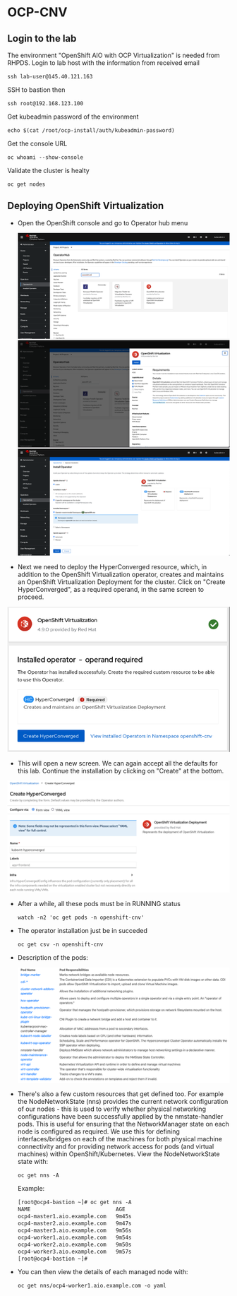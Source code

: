 # OCP-CNV

## Login to the lab

The environment "OpenShift AIO with OCP Virtualization" is needed from RHPDS.
Login to lab host with the information from received email

```
ssh lab-user@145.40.121.163
```

SSH to bastion then

```
ssh root@192.168.123.100
```

Get kubeadmin password of the environment

```
echo $(cat /root/ocp-install/auth/kubeadmin-password)
```

Get the console URL

```
oc whoami --show-console
```

Validate the cluster is healty

```
oc get nodes
```

## Deploying OpenShift Virtualization

- Open the OpenShift console and go to Operator hub menu

  ![This is an image](images/1.png)
  ![This is an image](images/2.png)
  ![This is an image](images/3.png)

- Next we need to deploy the HyperConverged resource, which, in addition to the OpenShift Virtualization operator, creates and maintains an OpenShift Virtualization Deployment for the cluster. Click on "Create HyperConverged", as a required operand, in the same screen to proceed.

![This is an image](images/4.png)

- This will open a new screen. We can again accept all the defaults for this lab. Continue the installation by clicking on "Create" at the bottom.

![This is an image](images/5.png)

- After a while, all these pods must be in RUNNING status

  ```
  watch -n2 'oc get pods -n openshift-cnv'
  ```

- The operator installation just be in succeded

  ```
  oc get csv -n openshift-cnv
  ```

- Description of the pods:

  ![This is an image](images/6.png)

- There's also a few custom resources that get defined too. For example the NodeNetworkState (nns) provides the current network configuration of our nodes - this is used to verify whether physical networking configurations have been successfully applied by the nmstate-handler pods. This is useful for ensuring that the NetworkManager state on each node is configured as required. We use this for defining interfaces/bridges on each of the machines for both physical machine connectivity and for providing network access for pods (and virtual machines) within OpenShift/Kubernetes. View the NodeNetworkState state with:

  ```
  oc get nns -A
  ```

  Example:

  ```
  [root@ocp4-bastion ~]# oc get nns -A
  NAME                           AGE
  ocp4-master1.aio.example.com   9m45s
  ocp4-master2.aio.example.com   9m47s
  ocp4-master3.aio.example.com   9m56s
  ocp4-worker1.aio.example.com   9m54s
  ocp4-worker2.aio.example.com   9m50s
  ocp4-worker3.aio.example.com   9m57s
  [root@ocp4-bastion ~]#
  ```

- You can then view the details of each managed node with:

  ```
  oc get nns/ocp4-worker1.aio.example.com -o yaml
  ```
